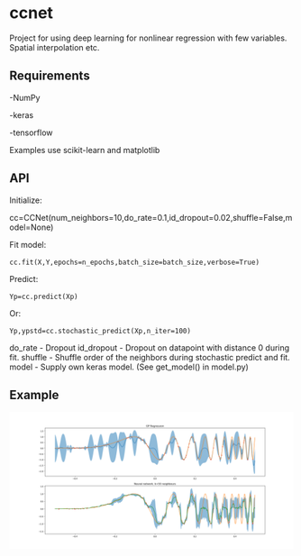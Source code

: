 # ccnet
Project for using deep learning for nonlinear regression with few variables. Spatial interpolation etc.
## Requirements

-NumPy

-keras

-tensorflow

Examples use scikit-learn and matplotlib

## API

Initialize:

  cc=CCNet(num_neighbors=10,do_rate=0.1,id_dropout=0.02,shuffle=False,model=None)

Fit model:

    cc.fit(X,Y,epochs=n_epochs,batch_size=batch_size,verbose=True)
    
Predict:

    Yp=cc.predict(Xp)
Or:

    Yp,ypstd=cc.stochastic_predict(Xp,n_iter=100)

do_rate - Dropout
id_dropout - Dropout on datapoint with distance 0 during fit.
shuffle - Shuffle order of the neighbors during stochastic predict and fit.
model - Supply own keras model. (See get_model() in model.py)

## Example
![Example of usage in 1d](Figure_1.png)
